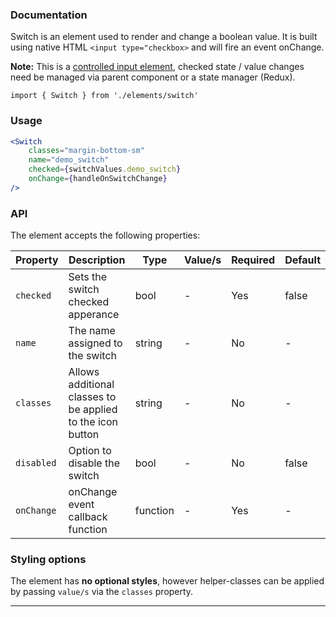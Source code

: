 ### Documentation

Switch is an element used to render and change a boolean value. It is built using native HTML `<input type="checkbox>` and will fire an event onChange.

**Note:** This is a [controlled input element](https://reactjs.org/docs/forms.html), checked state / value changes need be managed via parent component or a state manager (Redux).

`import { Switch } from './elements/switch'`

### Usage

```jsx
<Switch 
	classes="margin-bottom-sm" 
	name="demo_switch" 
	checked={switchValues.demo_switch} 
	onChange={handleOnSwitchChange}
/>
```

### API

The element accepts the following properties:

Property | Description | Type | Value/s | Required | Default
-|-|-|-|-|-
`checked` | Sets the switch checked apperance | bool | - | Yes | false
`name` | The name assigned to the switch | string | - | No | -
`classes` | Allows additional classes to be applied to the icon button | string | - | No | -
`disabled` | Option to disable the switch | bool | - | No | false
`onChange` | onChange event callback function | function | - | Yes | -

### Styling options

The element has **no optional styles**, however helper-classes can be applied by passing `value/s` via the `classes` property.

---